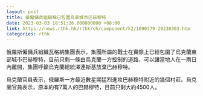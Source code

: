 ```yaml
---
layout: post
title: 俄僱傭兵組織稱已包圍烏東城市巴赫穆特
date: 2023-03-03 18:51:26.000000000 +08:00
link: https://news.rthk.hk/rthk/ch/component/k2/1690379-20230303.htm
categories: rthk
---
```


俄羅斯僱傭兵組織瓦格納集團表示，集團所屬的戰士在實際上已經包圍了烏克蘭東部城市巴赫穆特，目前只剩一條由烏克蘭一方控制的道路，可以讓當地人在一兩日內離開，集團呼籲烏克蘭總統澤連斯基放棄巴赫穆特。

烏克蘭官員表示，俄羅斯一方最近數星期猛烈進攻巴赫穆特附近的幾個村莊。烏克蘭官員表示，原本約有7萬人的巴赫穆特，目前只剩大約4500人。
